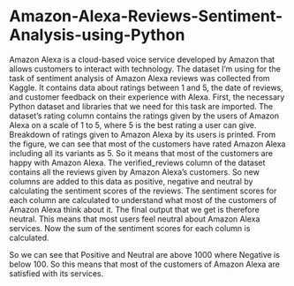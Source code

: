 # Amazon-Alexa-Reviews-Sentiment-Analysis-using-Python
Amazon Alexa is a cloud-based voice service developed by Amazon that allows customers to interact with technology.
The dataset I’m using for the task of sentiment analysis of Amazon Alexa reviews was collected from Kaggle. It contains data about ratings between 1 and 5, the date of reviews, and customer feedback on their experience with Alexa. 
First, the necessary Python dataset and libraries that we need for this task are imported.
The dataset’s rating column contains the ratings given by the users of Amazon Alexa on a scale of 1 to 5, where 5 is the best rating a user can give. Breakdown of ratings given to Amazon Alexa by its users is printed. From the figure, we can see that most of the customers have rated Amazon Alexa including all its variants as 5. So it means that most of the customers are happy with Amazon Alexa. 
The verified_reviews column of the dataset contains all the reviews given by Amazon Alexa’s customers. So new columns are added to this data as positive, negative and neutral by calculating the sentiment scores of the reviews. 
The sentiment scores for each column are calculated to understand what most of the customers of Amazon Alexa think about it.
The final output that we get is therefore neutral. This means that most users feel neutral about Amazon Alexa services. Now the sum of the sentiment scores for each column is calculated.

So we can see that Positive and Neutral are above 1000 where Negative is below 100. So this means that most of the customers of Amazon Alexa are satisfied with its services.
